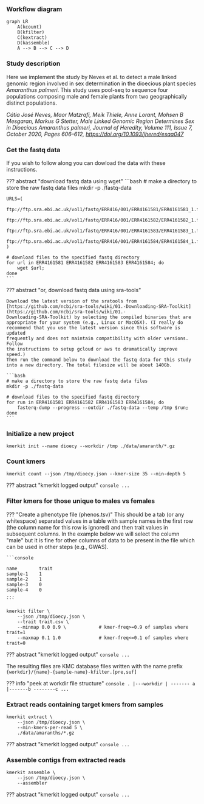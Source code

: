 

### Workflow diagram

```mermaid
graph LR
	A(kcount)
	B(kfilter)
	C(kextract)
	D(kassemble)
	A --> B --> C --> D
```

### Study description

Here we implement the study by Neves et al. to detect a male linked 
genomic region involved in sex determination in the dioecious plant species *Amaranthus palmeri*. This study uses pool-seq to sequence four populations composing male and female plants from two geographically distinct populations.

<cite>Cátia José Neves, Maor Matzrafi, Meik Thiele, Anne Lorant, Mohsen B Mesgaran, Markus G Stetter, Male Linked Genomic Region Determines Sex in Dioecious Amaranthus palmeri, Journal of Heredity, Volume 111, Issue 7, October 2020, Pages 606–612, <a href=https://doi.org/10.1093/jhered/esaa047>https://doi.org/10.1093/jhered/esaa047</a></cite>


### Get the fastq data
If you wish to follow along you can dowload the data with these instructions.

??? abstract "download fastq data using wget"
    ```bash
    # make a directory to store the raw fastq data files
    mkdir -p ./fastq-data

    URLS=(
        ftp://ftp.sra.ebi.ac.uk/vol1/fastq/ERR416/001/ERR4161581/ERR4161581_1.fastq.gz
        ftp://ftp.sra.ebi.ac.uk/vol1/fastq/ERR416/001/ERR4161582/ERR4161582_1.fastq.gz
        ftp://ftp.sra.ebi.ac.uk/vol1/fastq/ERR416/001/ERR4161583/ERR4161583_1.fastq.gz
        ftp://ftp.sra.ebi.ac.uk/vol1/fastq/ERR416/001/ERR4161584/ERR4161584_1.fastq.gz
    )

    # download files to the specified fastq directory
    for url in ERR4161581 ERR4161582 ERR4161583 ERR4161584; do
        wget $url;
    done
    ```

??? abstract "or, download fastq data using sra-tools"

    Download the latest version of the sratools from [https://github.com/ncbi/sra-tools/wiki/01.-Downloading-SRA-Toolkit](https://github.com/ncbi/sra-tools/wiki/01.-
    Downloading-SRA-Toolkit) by selecting the compiled binaries that are 
    appropriate for your system (e.g., Linux or MacOSX). (I really do 
    recommend that you use the latest version since this software is updated
    frequently and does not maintain compatibility with older versions. Follow
    the instructions to setup gcloud or aws to dramatically improve speed.)
    Then run the command below to download the fastq data for this study 
    into a new directory. The total filesize will be about 140Gb.

    ```bash
    # make a directory to store the raw fastq data files
    mkdir -p ./fastq-data

    # download files to the specified fastq directory
    for run in ERR4161581 ERR4161582 ERR4161583 ERR4161584; do
        fasterq-dump --progress --outdir ./fastq-data --temp /tmp $run;
    done
    ```


### Initialize a new project

```console
kmerkit init --name dioecy --workdir /tmp ./data/amaranth/*.gz
```

### Count kmers

```console
kmerkit count --json /tmp/dioecy.json --kmer-size 35 --min-depth 5 
```

??? abstract "kmerkit logged output"
	```console
	...
	```


### Filter kmers for those unique to males vs females

??? "Create a phenotype file (phenos.tsv)"
	This should be a tab (or any whitespace) separated values in a table with
	sample names in the first row (the column name for this row is ignored)
	and then trait values in subsequent columns. In the example below we
	will select the column "male" but it is fine for other columns of data
	to be present in the file which can be used in other steps (e.g., GWAS).

	```console

	name        trait
	sample-1	1
	sample-2	1
	sample-3	0
	sample-4	0
	...			
	```

```console
kmerkit filter \
	--json /tmp/dioecy.json \
	--trait trait.csv \
	--minmap 0.0 0.9 \            # kmer-freq>=0.9 of samples where trait=1
	--maxmap 0.1 1.0              # kmer-freq<=0.1 of samples where trait=0
```

??? abstract "kmerkit logged output"
	```console
	...
	```

The resulting files are KMC database files written with the name prefix `{workdir}/{name}-{sample-name}-kfilter.[pre,suf]`

??? info "peek at workdir file structure"
	```console
	.
	|---workdir
	    |
	    ------- a
	    |-------b
	    --------c
	    ...
	```


### Extract reads containing target kmers from samples

```console
kmerkit extract \
	--json /tmp/dioecy.json \
	--min-kmers-per-read 5 \
	./data/amaranths/*.gz
```

??? abstract "kmerkit logged output"
	```console
	...
	```


### Assemble contigs from extracted reads

```console
kmerkit assemble \
	--json /tmp/dioecy.json \
	--assembler
```

??? abstract "kmerkit logged output"
	```console
	...
	```
